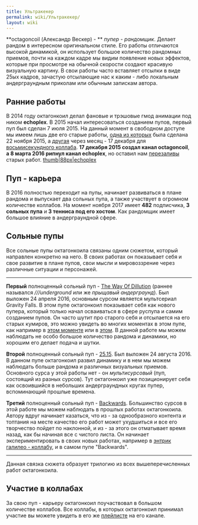 ```yaml
---
title: Ультракекер
permalink: wiki/Ультракекер/
layout: wiki
---
```


**octagoncoil (Александр Вескер) - ** *пупер -* *рандомщик*. Делает
рандом в интересном оригинальном стиле. Его работы отличаются высокой
динамикой, он использует большое количество рандомных приемов, почти на
каждом кадре мы видим появление новых эффектов, которые при просмотре на
обычной скорости создают красивую визуальную картину. В свои работы
часто вставляет отсылки в виде 25ых кадров, зачастую отсылающие нас к
каким - либо локальным андерграундным приколам или обычным запискам
автора.

## **Ранние работы**

В 2014 году октагонкоил делал фановые и трэшовые гмод анимации под ником
**echoplex**. В 2015 начал интересоваться созданием пупов, первый пуп
был сделан 7 июля 2015. На данный момент в свободном доступе мы имеем
лишь две его старые работы, [одна из
которых](https://www.youtube.com/watch?v=aB45CIOR9oY) была сделана 22
ноября 2015, а [другая](https://www.youtube.com/watch?v=yOidnOVc4Qg)
через месяц - 17 декабря для [восьмисекундного
коллаба](https://www.youtube.com/watch?v=66Jl1Rw4-oc). **17 декабря 2015
создал канал octagoncoil**, **а 8 марта 2016 рипнул канал echoplex**, но
оставил нам
[перезаливы](https://www.youtube.com/channel/UC2WzHzkSWwCO0mA1nLEbFhg)
старых работ. [thumb\|88px\|echoplex](Файл:Echoplex.jpg "wikilink")

## **Пуп - карьера**

В 2016 полностью переходит на пупы, начинает развиваться в плане рандома
и выпускает два сольных пупа, а также участвует в огромном количестве
коллабов. На момент ноября 2017 имеет **482** подписчика, **3 сольных
пупа** и **3 тенниса под его хостом**. Как рандомщик имеет большое
влияние в андерграундной сфере.

## **Сольные пупы**

Все сольные пупы октагонкоила связаны одним сюжетом, который направлен
конкретно на него. В своих работах он показывает себя и свое развитие в
плане пупов, свои мысли и мировоззрение через различные ситуации и
персонажей.

------------------------------------------------------------------------

**Первый** полноценный сольный пуп - [The Way Of
Dillution](https://www.youtube.com/watch?v=gdEbnJGzgHY) (раннее
назывался *///underground* или же *прыщавый андерграунд*). Был выложен
24 апреля 2016, основным сурсом является мультсериал Gravity Falls. В
этом пупе октагонкоил показывает себя как нового пупера, который только
начал осваиваться в сфере руспупа и самим созданием пупов. Он часто
шутит про старого себя и отсылается на его старых кумиров, это можно
увидеть во многих моментах в этом пупе, как например в [этом
моменте](https://youtu.be/gdEbnJGzgHY?t=1m17s) или в
[этом](https://youtu.be/gdEbnJGzgHY?t=2m31s). В данной работе мы можем
наблюдать не особо большое количество рандома и динамики, но хорошим его
делает подача и шутки.

**Второй** полноценный сольный пуп -
[25.15](https://www.youtube.com/watch?v=QgiiWUkPwY8). Был выложен 24
августа 2016. В данном пупе октагонкоил развил динамику и в нем мы можем
наблюдать больше рандома и различных визуальных приемов. Основного сурса
у этой работы нет - он *мультисурсовый* (пуп, состоящий из разных
сурсов). Тут октагонкоил уже позиционирует себя как освоившийся в
небольших андерграундных кругах пупер, вспоминающий прошлые времена.

**Третий** полноценный сольный пуп -
[Backwards](https://www.youtube.com/watch?v=ybpzcsbYdiU). Большинство
сурсов в этой работе мы можем наблюдать в прошлых работах октагонкоила.
Автору вдруг начинает казаться, что из - за однообразного контента и
топтания на месте качество его работ может ухудшиться и все его
творчество пойдет по наклонной, и из - за этого он отматывает время
назад, как бы начиная все с чистого листа. Он начинает
экспериментировать в своих новых работах, например в
[энтри](https://www.youtube.com/watch?v=C7oHe_LugWk)[к галилео -
коллабу](https://www.youtube.com/watch?v=aCYccCxqVMU), и в самом пупе
"Backwards".

------------------------------------------------------------------------

Данная связка сюжета образует трилогию из всех вышеперечисленных работ
октагонкоила.

## **Участие в коллабах**

За свою пуп - карьеру октагонкоил поучаствовал в большом количестве
коллабов. Все коллабы, в которых октагонкоил принимал участие вы можете
увидеть в его же
[плейлисте](https://www.youtube.com/playlist?list=PLkoIpsRvKHkrw3yQRlq856r9lbuhir0wU)
на его канале.
